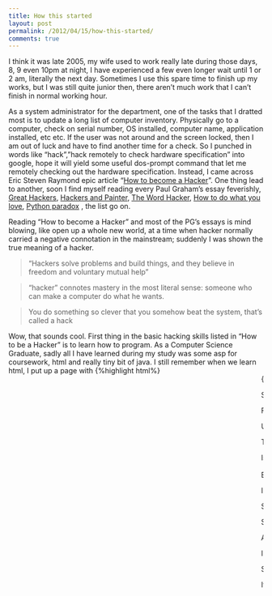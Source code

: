 ```yaml
---
title: How this started
layout: post
permalink: /2012/04/15/how-this-started/
comments: true
---
```

I think it was late 2005, my wife used to work really late during those days, 8, 9 even 10pm at night, I have experienced a few even longer wait until 1 or 2 am, literally the next day. Sometimes I use this spare time to finish up my works, but I was still quite junior then, there aren’t much work that I can’t finish in normal working hour.

As a system administrator for the department, one of the tasks that I dratted most is to update a long list of computer inventory. Physically go to a computer, check on serial number, OS installed, computer name, application installed, etc etc. If the user was not around and the screen locked, then I am out of luck and have to find another time for a check. So I punched in words like “hack”,”hack remotely to check hardware specification” into google, hope it will yield some useful dos-prompt command that let me remotely checking out the hardware specification. Instead, I came across Eric Steven Raymond epic article “[How to become a Hacker](http://www.catb.org/~esr/faqs/hacker-howto.html)”. One thing lead to another, soon I find myself reading every Paul Graham’s essay feverishly, [Great Hackers](http://paulgraham.com/gh.html), [Hackers and Painter](http://paulgraham.com/hp.html), [The Word Hacker](http://paulgraham.com/gba.html), [How to do what you love](http://paulgraham.com/love.html), [Python paradox](http://paulgraham.com/pypar.html) , the list go on.

Reading “How to become a Hacker” and most of the PG’s essays is mind blowing, like open up a whole new world, at a time when hacker normally carried a negative connotation in the mainstream; suddenly I was shown the true meaning of a hacker.

> “Hackers solve problems and build things, and they believe in freedom and voluntary mutual help”
  
> &#8220;hacker&#8221; connotes mastery in the most literal sense: someone who can make a computer do what he wants.
  
> You do something so clever that you somehow beat the system, that&#8217;s called a hack

Wow, that sounds cool. First thing in the basic hacking skills listed in “How to be a Hacker” is to learn how to program. As a Computer Science Graduate, sadly all I have learned during my study was some asp for coursework, html and really tiny bit of java. I still remember when we learn html, I put up a page with {%highlight html%}<marquee>{% endhighlight%} tag showing off a blinking words moving across screen then proudly showoff to my classmate. Serious.

So I have to pick up a language and brush up my programming skills again. Since both Eric Steven Raymond and Paul Graham touted Python as one of the language to go for, that was what I did. Learning python with [A Byte of Python](http://www.swaroopch.org/notes/Python), [Dive into Python](http://www.diveintopython.net/) and [The Python Tutorial](http://docs.python.org/tutorial/) in IDLE make those waiting hours gone past so much easier.

Feeling excited with the new found world, I continue to play with django, ruby on rails, Processing, Fedora Core, Ubuntu, wordpress, radiantcms, to name a few. I was fascinated with the newer shinny things churning out from the web. It is always the same pattern, I started out really eager, then either something happen in real life, change job, married, have kid, etc, or some newer toys show up, then I shift my attention. I spent a lot of time learning, but with no end result to show. It is a cycle that dragged for a few years and brings me to nowhere.

Until a casual chat with my childhood friend some time last year, we rant about the meaningless job that we are doing, how I really long for works that require my creativity, be in coding or design. That must be the hundredth time we went thru the same rants. But this time, my friend said, “You are in your thirties, your life is almost fixed. You are done. You can forget about your bloody hacker’s dream and just think about your son’s future instead.”

The thinking that my life is done, and I can’t do anything about my future, that I am gonna be the same mindless working robot in corporate working life until I retire suddenly strike me.

Is that what I really want? Admit defeat without even try hard enough? Then what is the lesson I am teaching my son here? How am I supposed to tell him that you can be all that you want to be as long as you work hard enough? What kind of example I am setting for him?

Being in my thirties is exactly the reason I should really buck up and deliver; I have no time to waste. So to force myself to deliver, I looks for excuse to rollout Ruby on Rails application to the department, eventually I find two, and commit a date that I don’t really feel comfortable with, then push myself to build it, sometime even drop my job on hand totally to make sure I delivered the features and meet the rollout date. It took me about 6 weeks working on and off, eventually I delivered both applications to about 50 users. [Railscast](http://railscasts.com/), [stackoverflow](http://stackoverflow.com/), [AWDWR 4<sup>th</sup> Edition](http://pragprog.com/book/rails4/agile-web-development-with-rails) were my most frequently used references throughout the development. You really learn a lot more building up real things compare to just reading tutorial or books and creating bogus websites.

I enjoy every minutes of it, coding in rails, solving problem, changing layout, adding in a bit of jQuery. Everything. But then every minute that I have to perform my normal task become so much more unbearable. I really need to do more real works in rails.

So I search almost every job sites. There are not a lot of rails opening in my area (Penang, Malaysia), and even if there is, it might be difficult for me to find a permanent job in ruby on rails that could pay my current salary. After all I am experienced (7 years) in my current field as a system admin, but in term of rolling out rails apps, I have only the experience of developed two rather small rails apps for 50 users to show, as for rails apps that facing the real world …none.

So when I saw a remote rails developer job opening, I just have to give it a shot. There is a test project as a prerequisite for the job. I thought it could be completed over a weekend, but it took a little bit longer than I wished, end up I decided to take a day off from my work to complete it. Don’t want to regret for not trying hard enough. I learn something even with this small little test project, deploying to engineyard, brush up my regex, pick up some jquery.

After completing the test project, although the employer commending on the effort I put on, he couldn’t take me as he is looking for a permanent fulltime remote employee, not a part-timer. And he doesn’t have the budget to match my current fulltime salary.

I tell him frankly I might not have a lot of real world rails experience, but I really like web development and would love to have the opportunity to work on the project. So we discussed about the possibility of a part time arrangement on hourly rate. We come to a rate that is much lower than if I were to divide my fulltime salary by the hour. But heck, I am starting out and just glad to get my first freelance rails gig.

So far I have been in it for about 2 months, I work on the project by waking up early at 4 or 5 a.m. before going to work on weekday, then a total of 8-10 hours on weekend. Learn a lot of things like version controlling in git, deploying to heroku, which I wouldn’t have pick it up as fast if I am not developing a real apps. Really love every minute of it, and ya, that make going back to my fulltime work even more difficult, just wish to spend more time on the project.

It is tough for me to make a sudden switch of career with all the commitment I have, as I need a stable income. But I intend to keep pushing and not submit to the ideas that my life is done at thirties. Now I am just looking for ways to add experiences and repertoire to my web development skills, while pilling up my github profile. I believe the best way to do that is by doing real work. Hopefully that will open up more doors for me. I know this must be cliché to quote this words now, but still,

> “Stay hungry, stay foolish. Keep looking, don’t settle”.